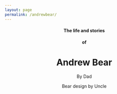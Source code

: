 ```yaml
---
layout: page
permalink: /andrewbear/
---
```


<h4 style="text-align: center;" markdown="1">The life and stories</h4>
<h4 style="text-align: center;" markdown="1">of</h4>
<h1 style="text-align: center;" markdown="1">Andrew Bear</h1>


<p style="text-align: center;" markdown="1">By Dad</p>
<p style="text-align: center;" markdown="1">Bear design by Uncle</p>
